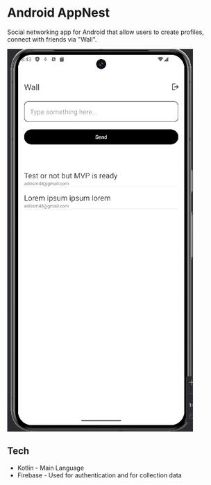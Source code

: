 # Android AppNest

Social networking app for Android that allow users to create profiles, connect with friends via "Wall".

![Illustration](https://github.com/adilism48/AndroidAppNest/blob/main/img/Phone.png)

## Tech
- Kotlin - Main Language
- Firebase - Used for authentication and for collection data
